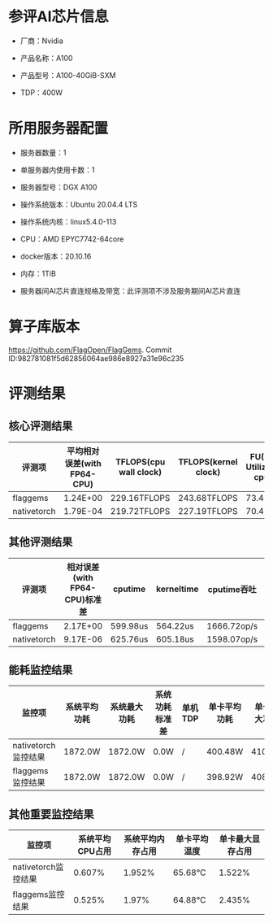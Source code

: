 # 参评AI芯片信息

* 厂商：Nvidia


* 产品名称：A100
* 产品型号：A100-40GiB-SXM
* TDP：400W

# 所用服务器配置

* 服务器数量：1


* 单服务器内使用卡数：1
* 服务器型号：DGX A100
* 操作系统版本：Ubuntu 20.04.4 LTS
* 操作系统内核：linux5.4.0-113
* CPU：AMD EPYC7742-64core
* docker版本：20.10.16
* 内存：1TiB
* 服务器间AI芯片直连规格及带宽：此评测项不涉及服务期间AI芯片直连

# 算子库版本

https://github.com/FlagOpen/FlagGems. Commit ID:982781081f5d62856064ae986e8927a31e96c235

# 评测结果

## 核心评测结果

| 评测项  | 平均相对误差(with FP64-CPU) | TFLOPS(cpu wall clock) | TFLOPS(kernel clock) | FU(FLOPS Utilization)-cputime | FU-kerneltime |
| ---- | -------------- | -------------- | ------------ | ------ | ----- |
| flaggems | 1.24E+00    | 229.16TFLOPS       | 243.68TFLOPS        | 73.45% | 78.1% |
| nativetorch | 1.79E-04    | 219.72TFLOPS      | 227.19TFLOPS      | 70.42%      | 72.82%    |

## 其他评测结果

| 评测项  | 相对误差(with FP64-CPU)标准差 | cputime | kerneltime | cputime吞吐 | kerneltime吞吐 | 无预热时延 | 预热后时延 |
| ---- | -------------- | -------------- | ------------ | ------------ | -------------- | -------------- | ------------ |
| flaggems | 2.17E+00    | 599.98us       | 564.22us        | 1666.72op/s | 1772.35op/s | 1518862.16us | 650.36us |
| nativetorch | 9.17E-06    | 625.76us       | 605.18us        | 1598.07op/s | 1652.39op/s | 133565.71us | 737.53us |

## 能耗监控结果

| 监控项  | 系统平均功耗  | 系统最大功耗  | 系统功耗标准差 | 单机TDP | 单卡平均功耗 | 单卡最大功耗 | 单卡功耗标准差 | 单卡TDP |
| ---- | ------- | ------- | ------- | ----- | ------------ | ------------ | ------------- | ----- |
| nativetorch监控结果 | 1872.0W | 1872.0W | 0.0W   | /     | 400.48W       | 410.0W      | 5.41W        | 1872.0  |
| flaggems监控结果 | 1872.0W | 1872.0W | 0.0W   | /     | 398.92W       | 408.0W      | 3.77W        | 1872.0  |

## 其他重要监控结果

| 监控项  | 系统平均CPU占用 | 系统平均内存占用 | 单卡平均温度 | 单卡最大显存占用 |
| ---- | --------- | -------- | ------------ | -------------- |
| nativetorch监控结果 | 0.607%    | 1.952%   | 65.68°C       | 1.522%        |
| flaggems监控结果 | 0.525%    | 1.97%   | 64.88°C       | 2.435%        |
